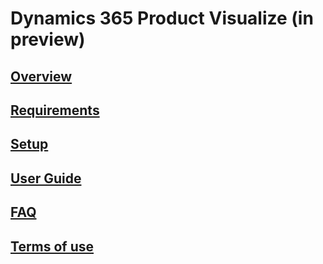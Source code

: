 # Dynamics 365 Product Visualize (in preview)
## [Overview](index.md)
## [Requirements](requirements.md)
## [Setup](sign-up.md)
## [User Guide](user-guide.md)
## [FAQ](faq.md)
## [Terms of use](../legal/product-visualize-terms.md)

